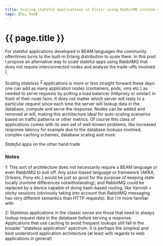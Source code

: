 ```yaml
---
title: Scaling stateful applications in Elixir using RabbitMQ instead of distributed Erlang
tags: [ho, hum]
---
```


<h1>{{ page.title }}</h1>

For stateful applications developed in BEAM languages the community oftentimes turns to the built-in Erlang distribution to scale them. In this post I propose an alternative way to scale stateful apps using RabbitMQ that does not require interconnected nodes and analyze the trade-offs involved <sup>[1](#footnote1)</sup>.

Scaling _stateless_ <sup>[2](#footnote2)</sup> applications is more or less straight forward these days: one can add as many application nodes (containers, pods, vms etc.) as needed to serve requests by putting a load balancer (HAproxy or similar) in front of their node farm. It does not matter which server will reply to a particular request since each time the server will lookup data in the database, compute and serve the response. Nodes can be added and removed at will, making this architecture ideal for auto-scaling scenarios based on traffic patterns or other metrics. Of course this class of applications comes with its own set of well-known problems, like increased response latency for example due to the database lookups involved, complex caching schemes, database scaling and more.

_Stateful_ apps on the other hand trade 


### Notes
<a name="footnote1">1</a>: This sort of architecture does not necessarily require a BEAM language or even RabbitMQ to pull off. Any actor-based language or framework (AKKA, Orleans, Pony etc.) would be just as good for the purpose of keeping state locally (runtime differences notwithstanding); and RabbitMQ could be replaced by a device capable of doing hash-based routing, like Varnish + sticky sessions (obviously taking into account that RabbitMQ messaging has very different semantics than HTTP requests). But I'm more familiar with 

<a name="footnote2">2</a>: Stateless applications in the classic sense are those that need to always lookup request data in the database before serving a response. Applications that use caching to avoid frequent lookups still fall in the broader "stateless application" spectrum. It is perhaps the simplest and best understood application architecture (at least with regards to web applications in general)